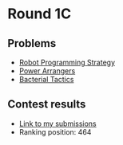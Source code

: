 # Round 1C

## Problems

- [Robot Programming Strategy](/Round%201C/Robot%20Programming%20Strategy)
- [Power Arrangers](/Round%201C/Power%20Arrangers)
- [Bacterial Tactics](/Round%201C/Bacterial%20Tactics)

## Contest results

- [Link to my submissions](https://codingcompetitions.withgoogle.com/codejam/submissions/00000000000516b9/d2FjaGlubw)
- Ranking position: 464
